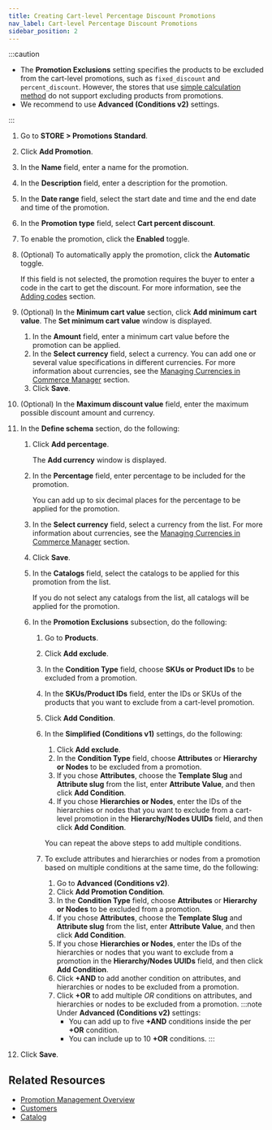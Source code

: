 ```yaml
---
title: Creating Cart-level Percentage Discount Promotions
nav_label: Cart-level Percentage Discount Promotions
sidebar_position: 2
---
```


:::caution
- The **Promotion Exclusions** setting specifies the products to be excluded from the cart-level promotions, such as `fixed_discount` and `percent_discount`. However, the stores that use [simple calculation method](/docs/commerce-cloud/global-project-settings/settings-overview#calculation-method) do not support excluding products from promotions.
- We recommend to use **Advanced (Conditions v2)** settings.

:::

1. Go to **STORE > Promotions Standard**.
1. Click **Add Promotion**.
1. In the **Name** field, enter a name for the promotion.
1. In the **Description** field, enter a description for the promotion.
1. In the **Date range** field, select the start date and time and the end date and time of the promotion.
1. In the **Promotion type** field, select **Cart percent discount**.
1. To enable the promotion, click the **Enabled** toggle.
1. (Optional) To automatically apply the promotion, click the **Automatic** toggle.

    If this field is not selected, the promotion requires the buyer to enter a code in the cart to get the discount. For more information, see the [Adding codes](/docs/commerce-manager/promotions-standard/overview#creating-promotion-codes) section.
1. (Optional) In the **Minimum cart value** section, click **Add minimum cart value**.
   The **Set minimum cart value** window is displayed.
   1. In the **Amount** field, enter a minimum cart value before the promotion can be applied.
   1. In the **Select currency** field, select a currency.
      You can add one or several value specifications in different currencies. For more information about currencies, see the [Managing Currencies in Commerce Manager](/docs/commerce-manager/product-experience-manager/currencies/manage-currencies) section.
    1. Click **Save**.
1. (Optional) In the **Maximum discount value** field, enter the maximum possible discount amount and currency.
1. In the **Define schema** section, do the following:
    1. Click **Add percentage**. 
        
        The **Add currency** window is displayed.
    1. In the **Percentage** field, enter percentage to be included for the promotion. 

        You can add up to six decimal places for the percentage to be applied for the promotion.
    1. In the **Select currency** field, select a currency from the list. For more information about currencies, see the [Managing Currencies in Commerce Manager](/docs/commerce-manager/product-experience-manager/currencies/manage-currencies) section.
    1. Click **Save**.
    1. In the **Catalogs** field, select the catalogs to be applied for this promotion from the list.
        
        If you do not select any catalogs from the list, all catalogs will be applied for the promotion.
    1. In the **Promotion Exclusions** subsection, do the following:
        1. Go to **Products**.
        1. Click **Add exclude**.
        1. In the **Condition Type** field, choose **SKUs or Product IDs** to be excluded from a promotion.
        1. In the **SKUs/Product IDs** field, enter the IDs or SKUs of the products that you want to exclude from a cart-level promotion.
        1. Click **Add Condition**.
        1. In the **Simplified (Conditions v1)** settings, do the following:
            1. Click **Add exclude**.
            1. In the **Condition Type** field, choose **Attributes** or **Hierarchy or Nodes** to be excluded from a promotion.
            1. If you chose **Attributes**, choose the **Template Slug** and **Attribute slug** from the list, enter **Attribute Value**, and then click **Add Condition**.
            1. If you chose **Hierarchies or Nodes**, enter the IDs of the hierarchies or nodes that you want to exclude from a cart-level promotion in the **Hierarchy/Nodes UUIDs** field, and then click **Add Condition**.

            You can repeat the above steps to add multiple conditions.
        1. To exclude attributes and hierarchies or nodes from a promotion based on multiple conditions at the same time, do the following:
            1. Go to **Advanced (Conditions v2)**.
            1. Click **Add Promotion Condition**.
            1. In the **Condition Type** field, choose **Attributes** or **Hierarchy or Nodes** to be excluded from a promotion.
            1. If you chose **Attributes**, choose the **Template Slug** and **Attribute slug** from the list, enter **Attribute Value**, and then click **Add Condition**.
            1. If you chose **Hierarchies or Nodes**, enter the IDs of the hierarchies or nodes that you want to exclude from a promotion in the **Hierarchy/Nodes UUIDs** field, and then click **Add Condition**.
            1. Click **+AND** to add another condition on attributes, and hierarchies or nodes to be excluded from a promotion.
            1. Click **+OR** to add multiple *OR* conditions on attributes, and hierarchies or nodes to be excluded from a promotion. 
                :::note
                Under **Advanced (Conditions v2)** settings:
                - You can add up to five **+AND** conditions inside the per **+OR** condition.
                - You can include up to 10 **+OR** conditions.
                :::
1. Click **Save**.

## Related Resources

- [Promotion Management Overview](/docs/commerce-cloud/promotions/promotion-management/promotion-management-overview)
- [Customers](/docs/commerce-cloud/customer-management/customers)
- [Catalog](/docs/pxm/catalogs)
